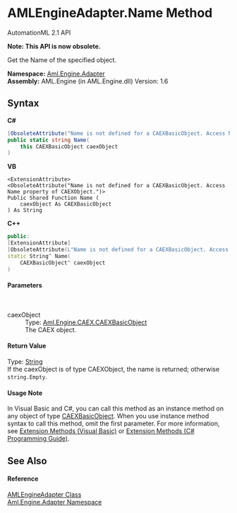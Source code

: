 # AMLEngineAdapter.Name Method 
AutomationML 2.1 API 

**Note: This API is now obsolete.**

Get the Name of the specified object.

**Namespace:**&nbsp;<a href="N_Aml_Engine_Adapter">Aml.Engine.Adapter</a><br />**Assembly:**&nbsp;AML.Engine (in AML.Engine.dll) Version: 1.6

## Syntax

**C#**<br />
``` C#
[ObsoleteAttribute("Name is not defined for a CAEXBasicObject. Access Name property of CAEXObject.")]
public static string Name(
	this CAEXBasicObject caexObject
)
```

**VB**<br />
``` VB
<ExtensionAttribute>
<ObsoleteAttribute("Name is not defined for a CAEXBasicObject. Access Name property of CAEXObject.")>
Public Shared Function Name ( 
	caexObject As CAEXBasicObject
) As String
```

**C++**<br />
``` C++
public:
[ExtensionAttribute]
[ObsoleteAttribute(L"Name is not defined for a CAEXBasicObject. Access Name property of CAEXObject.")]
static String^ Name(
	CAEXBasicObject^ caexObject
)
```


#### Parameters
&nbsp;<dl><dt>caexObject</dt><dd>Type: <a href="T_Aml_Engine_CAEX_CAEXBasicObject">Aml.Engine.CAEX.CAEXBasicObject</a><br />The CAEX object.</dd></dl>

#### Return Value
Type: <a href="https://docs.microsoft.com/dotnet/api/system.string" target="_parent" rel="noopener noreferrer">String</a><br />If the caexObject is of type CAEXObject, the name is returned; otherwise `string.Empty`.

#### Usage Note
In Visual Basic and C#, you can call this method as an instance method on any object of type <a href="T_Aml_Engine_CAEX_CAEXBasicObject">CAEXBasicObject</a>. When you use instance method syntax to call this method, omit the first parameter. For more information, see <a href="https://docs.microsoft.com/dotnet/visual-basic/programming-guide/language-features/procedures/extension-methods" target="_blank" rel="noopener noreferrer">Extension Methods (Visual Basic)</a> or <a href="https://docs.microsoft.com/dotnet/csharp/programming-guide/classes-and-structs/extension-methods" target="_blank" rel="noopener noreferrer">Extension Methods (C# Programming Guide)</a>.

## See Also


#### Reference
<a href="T_Aml_Engine_Adapter_AMLEngineAdapter">AMLEngineAdapter Class</a><br /><a href="N_Aml_Engine_Adapter">Aml.Engine.Adapter Namespace</a><br />